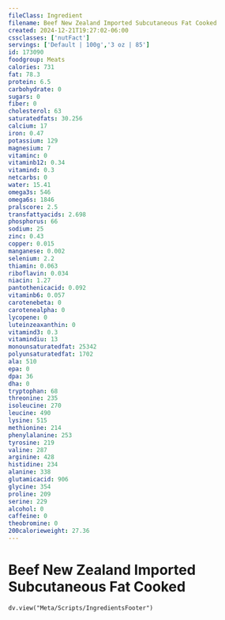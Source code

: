 ```yaml
---
fileClass: Ingredient
filename: Beef New Zealand Imported Subcutaneous Fat Cooked
created: 2024-12-21T19:27:02-06:00
cssclasses: ['nutFact']
servings: ['Default | 100g','3 oz | 85']
id: 173090
foodgroup: Meats
calories: 731
fat: 78.3
protein: 6.5
carbohydrate: 0
sugars: 0
fiber: 0
cholesterol: 63
saturatedfats: 30.256
calcium: 17
iron: 0.47
potassium: 129
magnesium: 7
vitaminc: 0
vitaminb12: 0.34
vitamind: 0.3
netcarbs: 0
water: 15.41
omega3s: 546
omega6s: 1846
pralscore: 2.5
transfattyacids: 2.698
phosphorus: 66
sodium: 25
zinc: 0.43
copper: 0.015
manganese: 0.002
selenium: 2.2
thiamin: 0.063
riboflavin: 0.034
niacin: 1.27
pantothenicacid: 0.092
vitaminb6: 0.057
carotenebeta: 0
carotenealpha: 0
lycopene: 0
luteinzeaxanthin: 0
vitamind3: 0.3
vitamindiu: 13
monounsaturatedfat: 25342
polyunsaturatedfat: 1702
ala: 510
epa: 0
dpa: 36
dha: 0
tryptophan: 68
threonine: 235
isoleucine: 270
leucine: 490
lysine: 515
methionine: 214
phenylalanine: 253
tyrosine: 219
valine: 287
arginine: 428
histidine: 234
alanine: 338
glutamicacid: 906
glycine: 354
proline: 209
serine: 229
alcohol: 0
caffeine: 0
theobromine: 0
200calorieweight: 27.36
---
```


# Beef New Zealand Imported Subcutaneous Fat Cooked

```dataviewjs
dv.view("Meta/Scripts/IngredientsFooter")
```